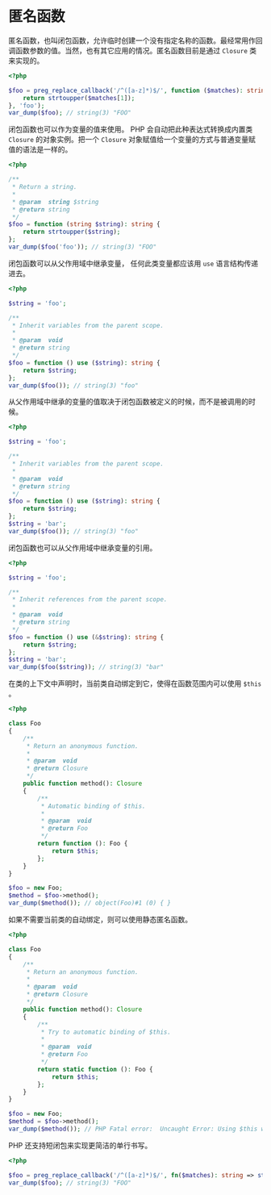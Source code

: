 # 匿名函数

匿名函数，也叫闭包函数，允许临时创建一个没有指定名称的函数。最经常用作回调函数参数的值。当然，也有其它应用的情况。匿名函数目前是通过 `Closure` 类来实现的。

```php
<?php

$foo = preg_replace_callback('/^([a-z]*)$/', function ($matches): string {
    return strtoupper($matches[1]);
}, 'foo');
var_dump($foo); // string(3) "FOO"

```

闭包函数也可以作为变量的值来使用。 PHP 会自动把此种表达式转换成内置类 `Closure` 的对象实例。把一个 `Closure` 对象赋值给一个变量的方式与普通变量赋值的语法是一样的。

```php
<?php

/**
 * Return a string.
 *
 * @param  string $string
 * @return string
 */
$foo = function (string $string): string {
    return strtoupper($string);
};
var_dump($foo('foo')); // string(3) "FOO"

```

闭包函数可以从父作用域中继承变量， 任何此类变量都应该用 `use` 语言结构传递进去。

```php
<?php

$string = 'foo';

/**
 * Inherit variables from the parent scope.
 *
 * @param  void
 * @return string
 */
$foo = function () use ($string): string {
    return $string;
};
var_dump($foo()); // string(3) "foo"

```

从父作用域中继承的变量的值取决于闭包函数被定义的时候，而不是被调用的时候。

```php
<?php

$string = 'foo';

/**
 * Inherit variables from the parent scope.
 *
 * @param  void
 * @return string
 */
$foo = function () use ($string): string {
    return $string;
};
$string = 'bar';
var_dump($foo()); // string(3) "foo"

```

闭包函数也可以从父作用域中继承变量的引用。

```php
<?php

$string = 'foo';

/**
 * Inherit references from the parent scope.
 *
 * @param  void
 * @return string
 */
$foo = function () use (&$string): string {
    return $string;
};
$string = 'bar';
var_dump($foo($string)); // string(3) "bar"

```

在类的上下文中声明时，当前类自动绑定到它，使得在函数范围内可以使用 `$this` 。

```php
<?php

class Foo
{
    /**
     * Return an anonymous function.
     *
     * @param  void
     * @return Closure
     */
    public function method(): Closure
    {
        /**
         * Automatic binding of $this.
         *
         * @param  void
         * @return Foo
         */
        return function (): Foo {
            return $this;
        };
    }
}

$foo = new Foo;
$method = $foo->method();
var_dump($method()); // object(Foo)#1 (0) { }

```

如果不需要当前类的自动绑定，则可以使用静态匿名函数。

```php
<?php

class Foo
{
    /**
     * Return an anonymous function.
     *
     * @param  void
     * @return Closure
     */
    public function method(): Closure
    {
        /**
         * Try to automatic binding of $this.
         *
         * @param  void
         * @return Foo
         */
        return static function (): Foo {
            return $this;
        };
    }
}

$foo = new Foo;
$method = $foo->method();
var_dump($method()); // PHP Fatal error:  Uncaught Error: Using $this when not in object context.

```

PHP 还支持短闭包来实现更简洁的单行书写。

```php
<?php

$foo = preg_replace_callback('/^([a-z]*)$/', fn($matches): string => strtoupper($matches[1]), 'foo');
var_dump($foo); // string(3) "FOO"

```

